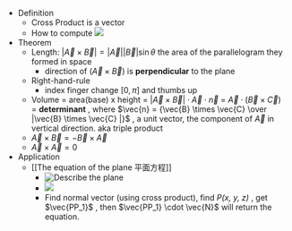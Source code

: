 - Definition
	- Cross Product is a vector
	- How to compute ![](https://s2.loli.net/2022/02/27/TP9e3iuzaUIsKO7.png)
- Theorem
	- Length: $|\vec{A} \times \vec{B}| = |\vec{A}| |\vec{B}| \sin{\theta}$  the area of the parallelogram they formed in space
		- direction of ($\vec{A} \times \vec{B}$) is **perpendicular** to the plane 
	- Right-hand-rule
		- index finger change $[0, \pi]$ and thumbs up
	- Volume = area(base) x height = $|\vec{A} \times \vec{B}| \cdot \vec{A} \cdot \vec{n}$  = $\vec{A} \cdot (\vec{B} \times \vec{C})$  = **determinant** , where $\vec{n} = {\vec{B} \times \vec{C} \over |\vec{B} \times \vec{C} |}$ , a unit vector, the component of $\vec{A}$ in vertical direction. aka triple product
	- $\vec{A} \times \vec{B} = - \vec{B} \times \vec{A}$
	- $\vec{A} \times \vec{A} = 0$
- Application
	- [[The equation of the plane 平面方程]]
		-  ![Describe the plane](https://s2.loli.net/2022/02/27/ueClkjS7IND3T1Q.png)
		- ![](https://s2.loli.net/2022/02/27/CSOIZH85oDBzfUG.png)
		- Find normal vector (using cross product), find *P(x, y, z)* , get $\vec{PP_1}$ , then $\vec{PP_1} \cdot \vec{N}$ will return the equation.